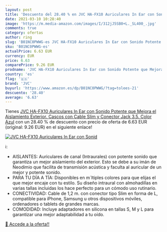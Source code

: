 ```yaml
---
layout: post
title: 'Descuento del 28.40 % en JVC HA-FX10 Auriculares In Ear con Sonid'
date: 2021-03-10 10:28:40
image: 'https://m.media-amazon.com/images/I/312jJ5SB0+L._SL400_.jpg'
comments: true
category: ofertas
author: ring
slug: 'B01NC0PWWG-es JVC HA-FX10 Auriculares In Ear con Sonido Potente que...'
sku: 'B01NC0PWWG-es'
actualPrice: 6.63 EUR
currency: EUR
price: 6.63
comparePrice: 9.26 EUR
prodname: 'JVC HA-FX10 Auriculares In Ear con Sonido Potente que Mejora el Aislamiento Exterior. Cascos con Cable Slim y Conector Jack 3.5. Color Azul'
country: 'es'
flag: '🇪🇸'
brand: 'JVC'
buyurl: 'https://www.amazon.es/dp/B01NC0PWWG/?tag=tolees-21'
descuento: '28.40'
average: '6.63'
---
```


Tienes [JVC HA-FX10 Auriculares In Ear con Sonido Potente que Mejora el Aislamiento Exterior. Cascos con Cable Slim y Conector Jack 3.5. Color Azul](https://www.amazon.es/dp/B01NC0PWWG/?tag=tolees-21) con un 28.40 % de descuento con precio de oferta de 6.63 EUR (original: 9.26 EUR) en el siguiente enlace!

[![JVC HA-FX10 Auriculares In Ear con Sonid](https://m.media-amazon.com/images/I/312jJ5SB0+L._SL400_.jpg)](https://www.amazon.es/dp/B01NC0PWWG/?tag=tolees-21)

ℹ️:

- AISLANTES: Auriculares de canal (Intraurales) con potente sonido que garantiza un mejor aislamiento del exterior. Esto se debe a su imán de Neodimio que facilita de transmisión acústica y faculta al auricular de un mejor y potente sonido.
- PARA TU DÍA A TÍA: Disponibles en m´ltiples colores para que elijas el que mejor encaje con tu estilo. Su diseño intraural con almohadillas en varias tallas incluidas los hace perfecto para un cómodo uso rutinario.
- CONECTIVIDAD: Cable de 1,2 m. con conector tipo Slim en forma de L, compatible para iPhone, Samsung u otros dispositivos móviles, ordenadores o tablets de grandes marcas.
- COMODIDAD: Incluye adaptadores en silicona en tallas S, M y L para garantizar una mejor adaptabilidad a tu oído.

[🛒 Accede a la oferta!!](https://www.amazon.es/dp/B01NC0PWWG/?tag=tolees-21)
